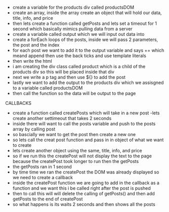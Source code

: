 - create a variable for the products div called productsDOM
- create an array, inside the array create an object that will hold our data, title, info, and price
- then lets create a function called getPosts and lets set a timeout for 1 second which basically mimics pulling data from a server
- create a variable called output which we will input out data into
- create a forEach loops of the posts, inside we will pass 2 parameters, the post and the index
- for each post we want to add it to the output variable and says += which meand append then use the back ticks and use template literals
- then write the html
- i am creating the div class called product which is a child of the products div so this will be placed inside that div
- next we write a p tag and then use ${} to add the post
- lastly we want to add the output to the products div which we assisgned to a variable called productsDOM
- then call the function so the data will be output to the page

CALLBACKS
- create a function called createPosts which will take in a new post
-lets create another settimeout that takes 2 seconds
- inside there will want to call the posts variable and push to the posts array by calling post
- so bascially we want to get the post then create a new one
- so lets call the creat post function and pass in in object of what we want to create
- lets create another object using the same, title, info, and price
- so if we run this the createPost will not display the text to the page because the createPost took longer to run then the getPosts
- the getPosts ran in 1 second
- by time time we ran the createPost the DOM was already displayed so we need to create a callback
- inside the createPost function we are going to add in the callback as a function and we want this i be called right after the post is pushed
- then to call this will will delete the calling of getPosts() and then add getPosts to the end of createPost
- so what happens is its waits 2 seconds and then shows all the posts
